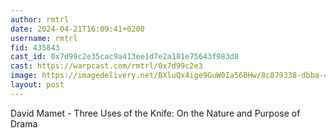 ```yaml
---
author: rmtrl
date: 2024-04-21T16:09:41+0200
username: rmtrl
fid: 435843
cast_id: 0x7d99c2e35cac9a413ee1d7e2a181e75643f983d8
cast: https://warpcast.com/rmtrl/0x7d99c2e3
image: https://imagedelivery.net/BXluQx4ige9GuW0Ia56BHw/8c879338-dbba-4435-1284-8323e50f7e00/original
layout: post
---
```

David Mamet - Three Uses of the Knife: On the Nature and Purpose of Drama  

<img src='https://imagedelivery.net/BXluQx4ige9GuW0Ia56BHw/8c879338-dbba-4435-1284-8323e50f7e00/original' alt='' referrerpolicy='no-referrer'/>